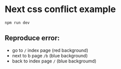 # Next css conflict example


```
npm run dev
```

## Reproduce error:
* go to `/` index page (red background)
* next to b page `/b` (blue background)
* back to index page `/` (blue backgroumd)
